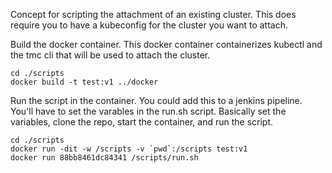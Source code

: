 Concept for scripting the attachment of an existing cluster. This 
does require you to have a kubeconfig for the cluster you want to 
attach.

Build the docker container. This docker container containerizes kubectl 
and the tmc cli that will be used to attach the cluster.
```
cd ./scripts
docker build -t test:v1 ../docker
```

Run the script in the container. You could add this to a jenkins pipeline.
You'll have to set the varables in the run.sh script. Basically set the variables, clone the repo, start the container, and run the script.
```
cd ./scripts
docker run -dit -w /scripts -v `pwd`:/scripts test:v1 
docker run 88bb8461dc84341 /scripts/run.sh
```
